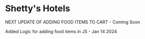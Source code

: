 <h1>Shetty's Hotels</h1>

NEXT UPDATE OF ADDING FOOD ITEMS TO CART - Coming Soon 

<p>Added Logic for adding food items in JS - Jan 14 2024</p>
